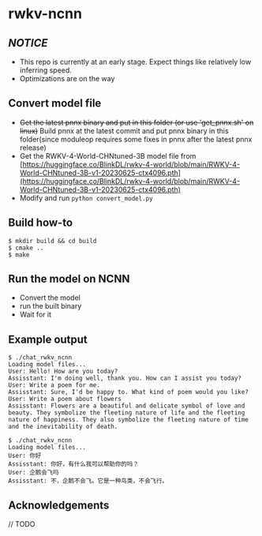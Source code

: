 # rwkv-ncnn

## ***NOTICE***
- This repo is currently at an early stage. Expect things like relatively low inferring speed.
- Optimizations are on the way

## Convert model file
- ~~Get the latest pnnx binary and put in this folder (or use 'get_pnnx.sh' on linux)~~ Build pnnx at the latest commit and put pnnx binary in this folder(since moduleop requires some fixes in pnnx after the latest pnnx release)
- Get the RWKV-4-World-CHNtuned-3B model file from [https://huggingface.co/BlinkDL/rwkv-4-world/blob/main/RWKV-4-World-CHNtuned-3B-v1-20230625-ctx4096.pth](https://huggingface.co/BlinkDL/rwkv-4-world/blob/main/RWKV-4-World-CHNtuned-3B-v1-20230625-ctx4096.pth)
- Modify and run ```python convert_model.py```

## Build how-to

```
$ mkdir build && cd build
$ cmake ..
$ make
```

## Run the model on NCNN
- Convert the model
- run the built binary
- Wait for it

## Example output
```
$ ./chat_rwkv_ncnn 
Loading model files...
User: Hello! How are you today?
Assisstant: I'm doing well, thank you. How can I assist you today?
User: Write a poem for me.
Assisstant: Sure, I'd be happy to. What kind of poem would you like?
User: Write a poem about flowers
Assisstant: Flowers are a beautiful and delicate symbol of love and beauty. They symbolize the fleeting nature of life and the fleeting nature of happiness. They also symbolize the fleeting nature of time and the inevitability of death.
```

```
$ ./chat_rwkv_ncnn
Loading model files...
User: 你好
Assisstant: 你好，有什么我可以帮助你的吗？
User: 企鹅会飞吗
Assisstant: 不，企鹅不会飞。它是一种鸟类，不会飞行。
```

## Acknowledgements
// TODO